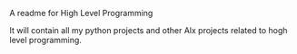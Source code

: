 A readme for High Level Programming

It will contain all my python projects and other Alx projects related to hogh level programming.

